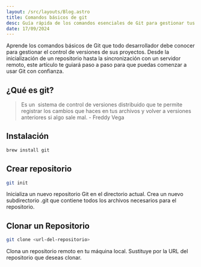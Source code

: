 ```yaml
---
layout: /src/layouts/Blog.astro
title: Comandos básicos de git 
desc: Guía rápida de los comandos esenciales de Git para gestionar tus proyectos con control de versiones.
date: 17/09/2024
---
```


Aprende los comandos básicos de Git que todo desarrollador debe conocer para gestionar el control de versiones de sus proyectos.
Desde la inicialización de un repositorio hasta la sincronización con un servidor remoto, este artículo
te guiará paso a paso para que puedas comenzar a usar Git con confianza.

## ¿Qué es git?
> Es un  sistema de control de versiones distribuido que te permite registrar los cambios que haces en tus archivos y
volver a versiones anteriores si algo sale mal. - Freddy Vega

## Instalación
```bash
brew install git
```

## Crear repositorio
```bash
git init
```
Inicializa un nuevo repositorio Git en el directorio actual. Crea un nuevo subdirectorio .git que contiene todos los archivos necesarios para el repositorio.

## Clonar un Repositorio
```bash
git clone <url-del-repositorio>
```
Clona un repositorio remoto en tu máquina local. Sustituye <url-del-repositorio> por la URL del repositorio que deseas clonar.
